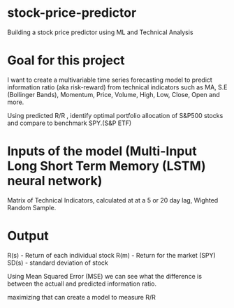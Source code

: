 # stock-price-predictor
Building a stock price predictor using ML and Technical Analysis

# Goal for this project
I want to create a multivariable time series forecasting model to
predict information ratio (aka risk-reward) from technical indicators 
such as MA, S.E (Bollinger Bands), Momentum, Price, Volume, High, Low, 
Close, Open and more. 

Using predicted R/R , identify optimal portfolio allocation of S&P500 stocks 
and compare to benchmark SPY.(S&P ETF)

# Inputs of the model  (Multi-Input Long Short Term Memory (LSTM) neural network)
Matrix of Technical Indicators, calculated at at a 5 or 20 day lag, Wighted Random Sample.

# Output
R(s) - Return of each individual stock
R(m) - Return for the market (SPY)
SD(s) - standard deviation of stock

Using Mean Squared Error (MSE) we can see what the difference is between 
the actuall and predicted information ratio.

maximizing that can create a model to measure R/R



